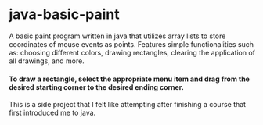 # java-basic-paint
A basic paint program written in java that utilizes array lists to store coordinates of mouse events as points.
Features simple functionalities such as: choosing different colors, drawing rectangles, clearing the application of all drawings, and more.

#### To draw a rectangle, select the appropriate menu item and drag from the desired starting corner to the desired ending corner.

This is a side project that I felt like attempting after finishing a course that first introduced me to java.
